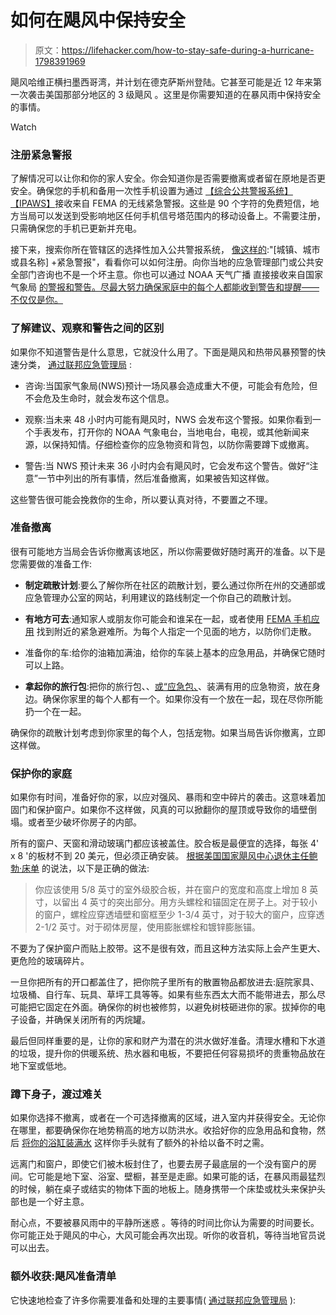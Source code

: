 # 如何在飓风中保持安全

> 原文：<https://lifehacker.com/how-to-stay-safe-during-a-hurricane-1798391969>

飓风哈维正横扫墨西哥湾，并计划在德克萨斯州登陆。它甚至可能是近 12 年来第一次袭击美国那部分地区的 3 级飓风 。这里是你需要知道的在暴风雨中保持安全的事情。

Watch

### 注册紧急警报

了解情况可以让你和你的家人安全。你会知道你是否需要撤离或者留在原地是否更安全。确保您的手机和备用一次性手机设置为通过 [【综合公共警报系统】【IPAWS】](https://www.fema.gov/media-library-data/1440448868597-c0112a8bd0aa1c4a62ed44ba68b24d3f/Alerts_and_Warnings_508_20150824.pdf)接收来自 FEMA 的无线紧急警报。这些是 90 个字符的免费短信，地方当局可以发送到受影响地区任何手机信号塔范围内的移动设备上。不需要注册，只需确保您的手机已更新并充电。

接下来，搜索你所在管辖区的选择性加入公共警报系统， [像这样的](https://www.ready.gov/alerts):"[城镇、城市或县名称] +紧急警报"，看看你可以如何注册。向你当地的应急管理部门或公共安全部门咨询也不是一个坏主意。你也可以通过 NOAA 天气广播 直接接收来自国家气象局 [的警报和警告。尽最大努力确保家庭中的每个人都能收到警告和提醒——不仅仅是你。](http://www.nws.noaa.gov/nwr/info/nwrrcvr.html)

### 了解建议、观察和警告之间的区别

如果你不知道警告是什么意思，它就没什么用了。下面是飓风和热带风暴预警的快速分类， [通过联邦应急管理局](https://www.fema.gov/media-library-data/1494007144395-b0e215ae1ba6ac1b556f084e190e5862/FEMA_2017_Hurricane_HTP_FINAL.pdf) :

*   咨询:当国家气象局(NWS)预计一场风暴会造成重大不便，可能会有危险，但不会危及生命时，就会发布这个信息。

*   观察:当未来 48 小时内可能有飓风时，NWS 会发布这个警报。如果你看到一个手表发布，打开你的 NOAA 气象电台，当地电台，电视，或其他新闻来源，以保持知情。仔细检查你的应急物资和背包，以防你需要蹲下或撤离。

*   警告:当 NWS 预计未来 36 小时内会有飓风时，它会发布这个警告。做好“注意”一节中列出的所有事情，然后准备撤离，如果被告知这样做。

这些警告很可能会挽救你的生命，所以要认真对待，不要置之不理。

### 准备撤离

很有可能地方当局会告诉你撤离该地区，所以你需要做好随时离开的准备。以下是您需要做的准备工作:

*   **制定疏散计划**:要么了解你所在社区的疏散计划，要么通过你所在州的交通部或应急管理办公室的网站，利用建议的路线制定一个你自己的疏散计划。

*   **有地方可去**:通知家人或朋友你可能会和谁呆在一起，或者使用 [FEMA 手机应用](https://www.fema.gov/mobile-app) 找到附近的紧急避难所。为每个人指定一个见面的地方，以防你们走散。

*   准备你的车:给你的油箱加满油，给你的车装上基本的应急用品，并确保它随时可以上路。

*   **拿起你的旅行包**:把你的旅行包、、[或“应急包、](https://lifehacker.com/these-are-the-essential-items-that-should-be-in-every-1768987905)、装满有用的应急物资，放在身边。确保你家里的每个人都有一个。如果你没有一个放在一起，现在尽你所能扔一个在一起。

确保你的疏散计划考虑到你家里的每个人，包括宠物。如果当局告诉你撤离，立即这样做。

### 保护你的家庭

如果你有时间，准备好你的家，以应对强风、暴雨和空中碎片的袭击。这意味着加固门和保护窗户。如果你不这样做，风真的可以掀翻你的屋顶或导致你的墙壁倒塌。或者至少破坏你房子的内部。

所有的窗户、天窗和滑动玻璃门都应该被盖住。胶合板是最便宜的选择，每张 4' x 8 '的板材不到 20 美元，但必须正确安装。 [根据美国国家飓风中心退休主任鲍勃·床单](http://pasco.ifas.ufl.edu/fcs/PDF-Hurricane_windows.pdf) 的说法，以下是正确的做法:

> 你应该使用 5/8 英寸的室外级胶合板，并在窗户的宽度和高度上增加 8 英寸，以留出 4 英寸的突出部分。用方头螺栓和锚固定在房子上。对于较小的窗户，螺栓应穿透墙壁和窗框至少 1-3/4 英寸，对于较大的窗户，应穿透 2-1/2 英寸。对于砌体房屋，使用膨胀螺栓和镀锌膨胀锚。

不要为了保护窗户而贴上胶带。这不是很有效，而且这种方法实际上会产生更大、更危险的玻璃碎片。

一旦你把所有的开口都盖住了，把你院子里所有的散置物品都放进去:庭院家具、垃圾桶、自行车、玩具、草坪工具等等。如果有些东西太大而不能带进去，那么尽可能把它固定在外面。确保你的树也被修剪，以避免树枝砸进你的家。拔掉你的电子设备，并确保关闭所有的丙烷罐。

最后但同样重要的是，让你的家和财产为潜在的洪水做好准备。清理水槽和下水道的垃圾，提升你的供暖系统、热水器和电板，不要把任何容易损坏的贵重物品放在地下室或低地。

### 蹲下身子，渡过难关

如果你选择不撤离，或者在一个可选择撤离的区域，进入室内并获得安全。无论你在哪里，都要确保你在地势稍高的地方以防洪水。收拾好你的应急用品和食物，然后 [将你的浴缸装满水](https://www.youtube.com/watch?v=OwSaHc0X2KA) 这样你手头就有了额外的补给以备不时之需。

远离门和窗户，即使它们被木板封住了，也要去房子最底层的一个没有窗户的房间。它可能是地下室、浴室、壁橱，甚至是走廊。如果可能的话，在暴风雨最猛烈的时候，躺在桌子或结实的物体下面的地板上。随身携带一个床垫或枕头来保护头部也是一个好主意。

耐心点，不要被暴风雨中的平静所迷惑 。等待的时间比你认为需要的时间要长。你可能正处于飓风的中心，大风可能会再次出现。听你的收音机，等待当地官员说可以出去。

### 额外收获:飓风准备清单

它快速地检查了许多你需要准备和处理的主要事情( [通过联邦应急管理局](https://www.fema.gov/media-library-data/1494007144395-b0e215ae1ba6ac1b556f084e190e5862/FEMA_2017_Hurricane_HTP_FINAL.pdf) ):